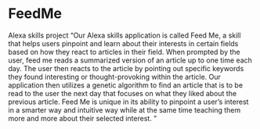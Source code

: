 # FeedMe
Alexa skills project
“Our Alexa skills application is called Feed Me, a skill that helps users pinpoint and learn about their interests in certain fields based on how they react to articles in their field. 
When prompted by the user, feed me reads a summarized version of an article up to one time each day. The user then reacts to the article by pointing out specific keywords they found interesting or thought-provoking within the article. Our application then utilizes a genetic algorithm to find an article that is to be read to the user the next day that focuses on what they liked about the previous article. Feed Me is unique in its ability to pinpoint a user’s interest in a smarter way and intuitive way while at the same time teaching them more and more about their selected interest. ” 
